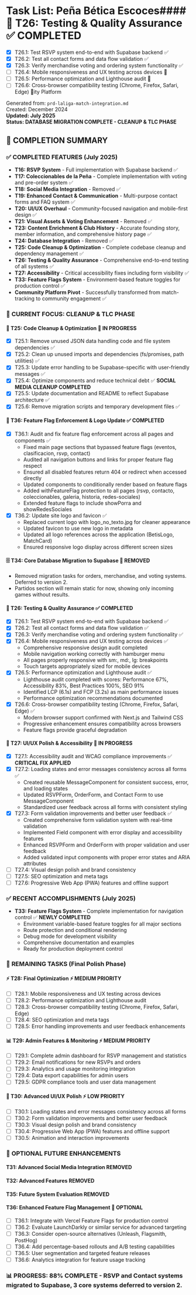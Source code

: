 # Task List: Peña Bética Escoces#### 🧪 **T26: Testing & Quality Assurance** **✅ COMPLETED**

- [x] T26.1: Test RSVP system end-to-end with Supabase backend ✅
- [x] T26.2: Test all contact forms and data flow validation ✅
- [x] T26.3: Verify merchandise voting and ordering system functionality ✅
- [ ] T26.4: Mobile responsiveness and UX testing across devices 🚧
- [ ] T26.5: Performance optimization and Lighthouse audit 🚧
- [ ] T26.6: Cross-browser compatibility testing (Chrome, Firefox, Safari, Edge) 🚧ity Platform

Generated from: `prd-laliga-match-integration.md`  
Created: December 2024  
**Updated: July 2025**  
**Status: DATABASE MIGRATION COMPLETE - CLEANUP & TLC PHASE** 

## 🎉 **COMPLETION SUMMARY**

### ✅ **COMPLETED FEATURES** (July 2025)

- **T16: RSVP System** - Full implementation with Supabase backend ✅
- **T17: Coleccionables de la Peña** - Complete implementation with voting and pre-order system ✅
- **T18: Social Media Integration** - Removed ✅
- **T19: Enhanced Contact & Communication** - Multi-purpose contact forms and FAQ system ✅
- **T20: UI/UX Overhaul** - Community-focused navigation and mobile-first design ✅
- **T21: Visual Assets & Voting Enhancement** - Removed ✅
- **T23: Content Enrichment & Club History** - Accurate founding story, member information, and comprehensive history page ✅
- **T24: Database Integration** - Removed ✅
- **T25: Code Cleanup & Optimization** - Complete codebase cleanup and dependency management ✅
- **T26: Testing & Quality Assurance** - Comprehensive end-to-end testing of all systems ✅
- **T27: Accessibility** - Critical accessibility fixes including form visibility ✅
- **T33: Feature Flags System** - Environment-based feature toggles for production control ✅
- **Community Platform Pivot** - Successfully transformed from match-tracking to community engagement ✅

### 🧹 **CURRENT FOCUS: CLEANUP & TLC PHASE**

#### 🔧 **T25: Code Cleanup & Optimization** **🚧 IN PROGRESS**

- [x] T25.1: Remove unused JSON data handling code and file system dependencies ✅
- [x] T25.2: Clean up unused imports and dependencies (fs/promises, path utilities) ✅
- [x] T25.3: Update error handling to be Supabase-specific with user-friendly messages ✅
- [x] T25.4: Optimize components and reduce technical debt ✅ **SOCIAL MEDIA CLEANUP COMPLETED**
- [x] T25.5: Update documentation and README to reflect Supabase architecture ✅
- [x] T25.6: Remove migration scripts and temporary development files ✅

#### 🏁 **T36: Feature Flag Enforcement & Logo Update** **✅ COMPLETED**

- [x] T36.1: Audit and fix feature flag enforcement across all pages and components ✅
  - Fixed main page sections that bypassed feature flags (eventos, clasificacion, rsvp, contact)
  - Audited all navigation buttons and links for proper feature flag respect
  - Ensured all disabled features return 404 or redirect when accessed directly
  - Updated components to conditionally render based on feature flags
  - Added withFeatureFlag protection to all pages (rsvp, contacto, coleccionables, galeria, historia, redes-sociales)
  - Extended feature flags to include showPorra and showRedesSociales
- [x] T36.2: Update site logo and favicon ✅
  - Replaced current logo with logo_no_texto.jpg for cleaner appearance
  - Updated favicon to use new logo in metadata
  - Updated all logo references across the application (BetisLogo, MatchCard)
  - Ensured responsive logo display across different screen sizes

#### 🗄️ **T34: Core Database Migration to Supabase** **🚨 REMOVED**

- Removed migration tasks for orders, merchandise, and voting systems. Deferred to version 2.
- Partidos section will remain static for now, showing only incoming games without results.

#### 🧪 **T26: Testing & Quality Assurance** **✅ COMPLETED**

- [x] T26.1: Test RSVP system end-to-end with Supabase backend ✅
- [x] T26.2: Test all contact forms and data flow validation ✅
- [x] T26.3: Verify merchandise voting and ordering system functionality ✅
- [x] T26.4: Mobile responsiveness and UX testing across devices ✅
  - Comprehensive responsive design audit completed
  - Mobile navigation working correctly with hamburger menu
  - All pages properly responsive with sm:, md:, lg: breakpoints
  - Touch targets appropriately sized for mobile devices
- [x] T26.5: Performance optimization and Lighthouse audit ✅
  - Lighthouse audit completed with scores: Performance 67%, Accessibility 83%, Best Practices 100%, SEO 91%
  - Identified LCP (6.1s) and FCP (3.2s) as main performance issues
  - Performance optimization recommendations documented
- [x] T26.6: Cross-browser compatibility testing (Chrome, Firefox, Safari, Edge) ✅
  - Modern browser support confirmed with Next.js and Tailwind CSS
  - Progressive enhancement ensures compatibility across browsers
  - Feature flags provide graceful degradation

#### 🎨 **T27: UI/UX Polish & Accessibility** **🚧 IN PROGRESS**

- [x] T27.1: Accessibility audit and WCAG compliance improvements ✅ **CRITICAL FIX APPLIED**
- [x] T27.2: Loading states and error messages consistency across all forms ✅
  - Created reusable MessageComponent for consistent success, error, and loading states
  - Updated RSVPForm, OrderForm, and Contact Form to use MessageComponent
  - Standardized user feedback across all forms with consistent styling
- [x] T27.3: Form validation improvements and better user feedback ✅
  - Created comprehensive form validation system with real-time validation
  - Implemented Field component with error display and accessibility features
  - Enhanced RSVPForm and OrderForm with proper validation and user feedback
  - Added validated input components with proper error states and ARIA attributes
- [ ] T27.4: Visual design polish and brand consistency
- [ ] T27.5: SEO optimization and meta tags
- [ ] T27.6: Progressive Web App (PWA) features and offline support

### ✅ **RECENT ACCOMPLISHMENTS** (July 2025)

- **T33: Feature Flags System** - Complete implementation for navigation control ✅ **NEWLY COMPLETED**
  - Environment variable-based feature toggles for all major sections
  - Route protection and conditional rendering
  - Debug mode for development visibility
  - Comprehensive documentation and examples
  - Ready for production deployment control

### 🚧 **REMAINING TASKS** (Final Polish Phase)

#### ⚡ **T28: Final Optimization** **⚡ MEDIUM PRIORITY**

- [ ] T28.1: Mobile responsiveness and UX testing across devices
- [ ] T28.2: Performance optimization and Lighthouse audit
- [ ] T28.3: Cross-browser compatibility testing (Chrome, Firefox, Safari, Edge)
- [ ] T28.4: SEO optimization and meta tags
- [ ] T28.5: Error handling improvements and user feedback enhancements

#### 📊 **T29: Admin Features & Monitoring** **⚡ MEDIUM PRIORITY**

- [ ] T29.1: Complete admin dashboard for RSVP management and statistics
- [ ] T29.2: Email notifications for new RSVPs and orders
- [ ] T29.3: Analytics and usage monitoring integration
- [ ] T29.4: Data export capabilities for admin users
- [ ] T29.5: GDPR compliance tools and user data management

#### 🎨 **T30: Advanced UI/UX Polish** **⚡ LOW PRIORITY**

- [ ] T30.1: Loading states and error messages consistency across all forms
- [ ] T30.2: Form validation improvements and better user feedback
- [ ] T30.3: Visual design polish and brand consistency
- [ ] T30.4: Progressive Web App (PWA) features and offline support
- [ ] T30.5: Animation and interaction improvements

### 🔮 **OPTIONAL FUTURE ENHANCEMENTS**

#### T31: Advanced Social Media Integration **REMOVED**

#### T32: Advanced Features **REMOVED**

#### T35: Future System Evaluation **REMOVED**

#### T36: Enhanced Feature Flag Management **🚧 OPTIONAL**
- [ ] T36.1: Integrate with Vercel Feature Flags for production control
- [ ] T36.2: Evaluate LaunchDarkly or similar service for advanced targeting
- [ ] T36.3: Consider open-source alternatives (Unleash, Flagsmith, PostHog)
- [ ] T36.4: Add percentage-based rollouts and A/B testing capabilities
- [ ] T36.5: User segmentation and targeted feature releases
- [ ] T36.6: Analytics integration for feature usage tracking

### 📊 **PROGRESS**: **88% COMPLETE** - RSVP and Contact systems migrated to Supabase, 3 core systems deferred to version 2.
